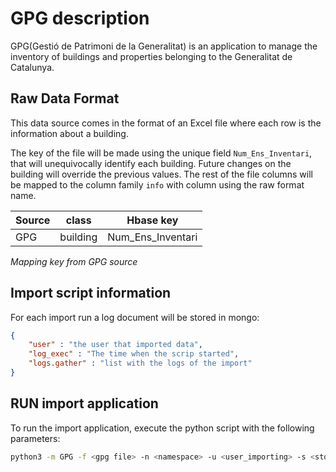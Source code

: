 # GPG description
GPG(Gestió de Patrimoni de la Generalitat) is an application to manage the inventory of buildings and properties
belonging to the Generalitat de Catalunya. 

## Raw Data Format
This data source comes in the format of an Excel file where each row is the information about a building. 

The key of the file will be made using the unique field `Num_Ens_Inventari`, that will unequivocally identify each 
building. Future changes on the building will override the previous values. The rest of the file columns will be mapped
to the column family `info` with column using the raw format name.

| Source  |  class    | Hbase key          |
|---------|-----------|--------------------|
|  GPG    |  building | Num_Ens_Inventari  |

*Mapping key from GPG source*

## Import script information

For each import run a log document will be stored in mongo:
```json
{
    "user" : "the user that imported data",
    "log_exec" : "The time when the scrip started",
    "logs.gather" : "list with the logs of the import"
}

```


## RUN import application
To run the import application, execute the python script with the following parameters:

```bash
python3 -m GPG -f <gpg file> -n <namespace> -u <user_importing> -s <storage>
```